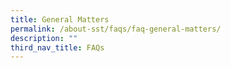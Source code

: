```yaml
---
title: General Matters
permalink: /about-sst/faqs/faq-general-matters/
description: ""
third_nav_title: FAQs
---
```

